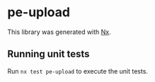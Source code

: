 # pe-upload

This library was generated with [Nx](https://nx.dev).

## Running unit tests

Run `nx test pe-upload` to execute the unit tests.
